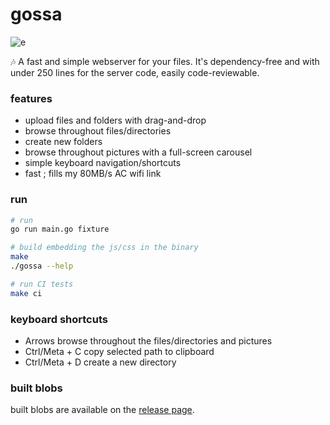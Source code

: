 gossa
=============

![e](https://user-images.githubusercontent.com/760637/45410804-f2c00e80-b672-11e8-8c2b-51d7fc0915aa.gif)

🎶 A fast and simple webserver for your files. It's dependency-free and with under 250 lines for the server code, easily code-reviewable.

### features
  * upload files and folders with drag-and-drop
  * browse throughout files/directories
  * create new folders
  * browse throughout pictures with a full-screen carousel
  * simple keyboard navigation/shortcuts
  * fast ; fills my 80MB/s AC wifi link

### run
```sh
# run
go run main.go fixture

# build embedding the js/css in the binary
make
./gossa --help

# run CI tests
make ci
```

### keyboard shortcuts
  * Arrows  browse throughout the files/directories and pictures
  * Ctrl/Meta + C  copy selected path to clipboard
  * Ctrl/Meta + D  create a new directory

### built blobs
built blobs are available on the [release page](https://github.com/pldubouilh/gossa/releases).
